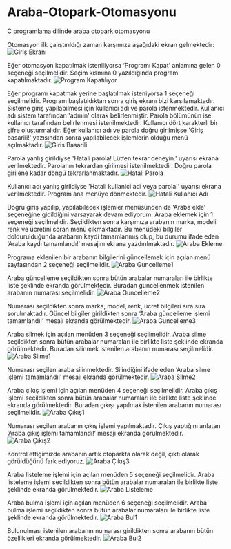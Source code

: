 # Araba-Otopark-Otomasyonu
C programlama dilinde araba otopark otomasyonu

Otomasyon ilk çalıştırıldığı zaman karşımıza aşağıdaki ekran gelmektedir:
![Giriş Ekranı](https://github.com/beyzahiz/Araba-Otopark-Otomasyonu/assets/130295983/4da8c4fc-604a-40b3-99aa-34ae2c473629)

Eğer otomasyon kapatılmak isteniliyorsa ‘Programı Kapat’ anlamına gelen 0 seçeneği seçilmelidir. Seçim kısmına 0 yazıldığında program kapatılmaktadır.
![Program Kapatılıyor](https://github.com/beyzahiz/Araba-Otopark-Otomasyonu/assets/130295983/fa3c073b-dabe-428d-b9da-55a7c4a6d2b1)

Eğer programı kapatmak yerine başlatılmak isteniyorsa 1 seçeneği seçilmelidir. Program başlatıldıktan sonra giriş ekranı bizi karşılamaktadır. Sisteme giriş yapılabilmesi için kullanıcı adı ve parola istenmektedir. Kullanıcı adı sistem tarafından 'admin' olarak belirlenmiştir. Parola bölümünün ise kullanıcı tarafından belirlenmesi istenilmektedir. Kullanıcı dört karakterli bir şifre oluşturmalıdır. Eğer kullanıcı adı ve parola doğru girilmişse 'Giriş basarili!' yazısından sonra yapılabilecek işlemlerin olduğu menü açılmaktadır.
![Giris Basarili](https://github.com/beyzahiz/Araba-Otopark-Otomasyonu/assets/130295983/c4bb1272-d2bc-49d7-b7b4-118e59eff29b)

Parola yanlış girildiyse 'Hatali parola! Lütfen tekrar deneyin.' uyarısı ekrana verilmektedir. Parolanın tekrardan girilmesi istenilmektedir. Doğru parola girilene kadar döngü tekrarlanmaktadır.
![Hatali Parola](https://github.com/beyzahiz/Araba-Otopark-Otomasyonu/assets/130295983/9b8de23e-f6d4-4ed0-bd05-9a10471a4ecd)

Kullanıcı adı yanlış girildiyse 'Hatali kullanici adi veya parola!' uyarısı ekrana verilmektedir. Program ana menüye dönmektedir.
![Hatali Kullanıcı Adı](https://github.com/beyzahiz/Araba-Otopark-Otomasyonu/assets/130295983/9de49ace-b3ce-43f2-919f-5777efc483fa)

Doğru giriş yapılıp, yapılabilecek işlemler menüsünden de ‘Araba ekle’ seçeneğine gidildiğini varsayarak devam ediyorum. Araba eklemek için 1 seçeneği seçilmelidir. Seçildikten sonra karşımıza arabanın marka, modeli renk ve ücretini soran menü çıkmaktadır. Bu menüdeki bilgiler doldurulduğunda arabanın kaydi tamamlanmış olup, bu durumu ifade eden ‘Araba kaydı tamamlandı!’ mesajını ekrana yazdırılmaktadır.
![Araba Ekleme](https://github.com/beyzahiz/Araba-Otopark-Otomasyonu/assets/130295983/e4c50395-91ef-4e14-a13a-630e02419027)

Programa eklenilen bir arabanın bilgilerini güncellemek için açılan menü sayfasından 2 seçeneği seçilmelidir. 
![Araba Guncelleme1](https://github.com/beyzahiz/Araba-Otopark-Otomasyonu/assets/130295983/48e60ae7-77e7-47eb-8db2-3c7f6c7ebee1)

Araba güncelleme seçildikten sonra bütün arabalar numaraları ile birlikte liste şeklinde ekranda görülmektedir. Buradan güncellenmek istenilen arabanın numarası seçilmelidir.
![Araba Guncelleme2](https://github.com/beyzahiz/Araba-Otopark-Otomasyonu/assets/130295983/2d97bf1d-ec03-4677-93cf-882069f8fab4)

Numarası seçildikten sonra marka, model, renk, ücret bilgileri sıra sıra sorulmaktadır. Güncel bilgiler girildikten sonra ‘Araba güncelleme işlemi tamamlandı!’ mesajı ekranda görülmektedir.
![Araba Guncelleme3](https://github.com/beyzahiz/Araba-Otopark-Otomasyonu/assets/130295983/7ac34b4e-0ea4-455a-adfa-403756a6a829)

Araba silmek için açılan menüden 3 seçeneği seçilmelidir. Araba silme seçildikten sonra bütün arabalar numaraları ile birlikte liste şeklinde ekranda görülmektedir. Buradan silinmek istenilen arabanın numarası seçilmelidir.
![Araba Silme1](https://github.com/beyzahiz/Araba-Otopark-Otomasyonu/assets/130295983/3ae331c3-6cf2-47cb-ac6f-2379e5f1810c)

Numarası seçilen araba silinmektedir. Silindiğini ifade eden ‘Araba silme işlemi tamamlandı!’ mesajı ekranda görülmektedir.
![Araba Silme2](https://github.com/beyzahiz/Araba-Otopark-Otomasyonu/assets/130295983/ddc8868b-4215-4eb5-bcfc-4711b92ced2c)

Araba çıkış işlemi için açılan menüden 4 seçeneği seçilmelidir. Araba çıkış işlemi seçildikten sonra bütün arabalar numaraları ile birlikte liste şeklinde ekranda görülmektedir. Buradan çıkışı yapılmak istenilen arabanın numarası seçilmelidir.
![Araba Çıkış1](https://github.com/beyzahiz/Araba-Otopark-Otomasyonu/assets/130295983/12dad0bb-8693-4f89-8992-f7f55d019845)

Numarası seçilen arabanın çıkış işlemi yapılmaktadır. Çıkış yaptığını anlatan ‘Araba çıkış işlemi tamamlandı!’ mesajı ekranda görülmektedir.
![Araba Çıkış2](https://github.com/beyzahiz/Araba-Otopark-Otomasyonu/assets/130295983/117a4638-fde4-4cff-bce5-84c6a6095a75)

Kontrol ettiğimizde arabanın artık otoparkta olarak değil, çıktı olarak görüldüğünü fark ediyoruz.
![Araba Çıkış3](https://github.com/beyzahiz/Araba-Otopark-Otomasyonu/assets/130295983/3ce4b829-0c05-4aa8-9f90-0e56bbdbc08b)

Araba listeleme işlemi için açılan menüden 5 seçeneği seçilmelidir. Araba listeleme işlemi seçildikten sonra bütün arabalar numaraları ile birlikte liste şeklinde ekranda görülmektedir.
![Araba Listeleme](https://github.com/beyzahiz/Araba-Otopark-Otomasyonu/assets/130295983/6dca54ad-0655-491f-a0ed-af2bbfa8e81c)

Araba bulma işlemi için açılan menüden 6 seçeneği seçilmelidir. Araba bulma işlemi seçildikten sonra bütün arabalar numaraları ile birlikte liste şeklinde ekranda görülmektedir.
![Araba Bul1](https://github.com/beyzahiz/Araba-Otopark-Otomasyonu/assets/130295983/05ab1788-321a-462f-bb57-ed79b0f98129)

Bulunulması istenilen arabanın numarası girildikten sonra arabanın bütün özellikleri ekranda görülmektedir.
![Araba Bul2](https://github.com/beyzahiz/Araba-Otopark-Otomasyonu/assets/130295983/b2913661-71f0-4250-ba21-7b0221d4bea7)


